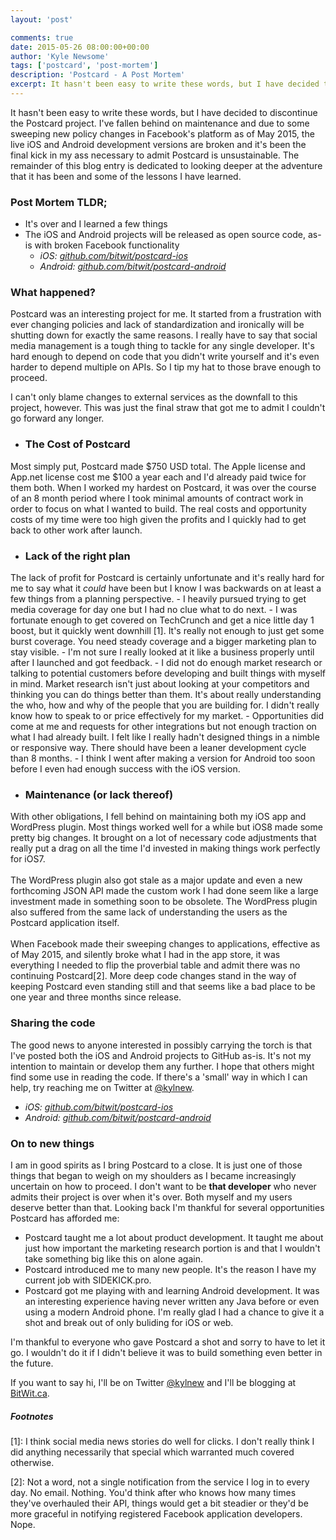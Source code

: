 ```yaml
---
layout: 'post'

comments: true
date: 2015-05-26 08:00:00+00:00
author: 'Kyle Newsome'
tags: ['postcard', 'post-mortem']
description: 'Postcard - A Post Mortem'
excerpt: It hasn't been easy to write these words, but I have decided to discontinue the Postcard project.
---
```


It hasn't been easy to write these words, but I have decided to discontinue the Postcard project. I've fallen behind on maintenance and due to some sweeping new policy changes in Facebook's platform as of May 2015, the live iOS and Android development versions are broken and it's been the final kick in my ass necessary to admit Postcard is unsustainable. The remainder of this blog entry is dedicated to looking deeper at the adventure that it has been and some of the lessons I have learned.

### Post Mortem TLDR;
- It's over and I learned a few things
- The iOS and Android projects will be released as open source code, as-is with broken Facebook functionality
  - *iOS: <a target="_blank" href="https://github.com/bitwit/postcard-ios">github.com/bitwit/postcard-ios</a>*
  - *Android: <a target="_blank" href="https://github.com/bitwit/postcard-android">github.com/bitwit/postcard-android</a>*

### What happened?
Postcard was an interesting project for me. It started from a frustration with ever changing policies and lack of standardization and ironically will be shutting down for exactly the same reasons. I really have to say that social media management is a tough thing to tackle for any single developer. It's hard enough to depend on code that you didn't write yourself and it's even harder to depend multiple on APIs. So I tip my hat to those brave enough to proceed.

I can't only blame changes to external services as the downfall to this project, however. This was just the final straw that got me to admit I couldn't go forward any longer.

- ### The Cost of Postcard
Most simply put, Postcard made $750 USD total. The Apple license and App.net license cost me $100 a year each and I'd already paid twice for them both. When I worked my hardest on Postcard, it was over the course of an 8 month period where I took minimal amounts of contract work in order to focus on what I wanted to build. The real costs and opportunity costs of my time were too high given the profits and I quickly had to get back to other work after launch.

- ### Lack of the right plan
The lack of profit for Postcard is certainly unfortunate and it's really hard for me to say what it *could* have been but I know I was backwards on at least a few things from a planning perspective.
	- I heavily pursued trying to get media coverage for day one but I had no clue what to do next.
	- I was fortunate enough to get covered on TechCrunch and get a nice little day 1 boost, but it quickly went downhill [1]. It's really not enough to just get some burst coverage. You need steady coverage and a bigger marketing plan to stay visible.
	- I'm not sure I really looked at it like a business properly until after I launched and got feedback.
	- I did not do enough market research or talking to potential customers before developing and built things with myself in mind. Market research isn't just about looking at your competitors and thinking you can do things better than them. It's about really understanding the who, how and why of the people that you are building for. I didn't really know how to speak to or price effectively for my market.
	- Opportunities did come at me and requests for other integrations but not enough traction on what I had already built. I felt like I really hadn't designed things in a nimble or responsive way. There should have been a leaner development cycle than 8 months.
	- I think I went after making a version for Android too soon before I even had enough success with the iOS version.

- ### Maintenance (or lack thereof)
With other obligations, I fell behind on maintaining both my iOS app and WordPress plugin. Most things worked well for a while but iOS8 made some pretty big changes. It brought on a lot of necessary code adjustments that really put a drag on all the time I'd invested in making things work perfectly for iOS7.<br /><br />
The WordPress plugin also got stale as a major update and even a new forthcoming JSON API made the custom work I had done seem like a large investment made in something soon to be obsolete. The WordPress plugin also suffered from the same lack of understanding the users as the Postcard application itself.<br /><br />
When Facebook made their sweeping changes to applications, effective as of May 2015, and silently broke what I had in the app store, it was everything I needed to flip the proverbial table and admit there was no continuing Postcard[2]. More deep code changes stand in the way of keeping Postcard even standing still and that seems like a bad place to be one year and three months since release.

### Sharing the code
The good news to anyone interested in possibly carrying the torch is that I've posted both the iOS and Android projects to GitHub as-is. It's not my intention to maintain or develop them any further. I hope that others might find some use in reading the code. If there's a 'small' way in which I can help, try reaching me on Twitter at [@kylnew](http://www.twitter.com/kylnew).

  - *iOS: <a target="_blank" href="https://github.com/bitwit/postcard-ios">github.com/bitwit/postcard-ios</a>*
  - *Android: <a target="_blank" href="https://github.com/bitwit/postcard-android">github.com/bitwit/postcard-android</a>*

### On to new things
I am in good spirits as I bring Postcard to a close. It is just one of those things that began to weigh on my shoulders as I became increasingly uncertain on how to proceed. I don't want to be **that developer** who never admits their project is over when it's over. Both myself and my users deserve better than that. Looking back I'm thankful for several opportunities Postcard has afforded me:

- Postcard taught me a lot about product development. It taught me about just how important the marketing research portion is and that I wouldn't take something big like this on alone again.
- Postcard introduced me to many new people. It's the reason I have my current job with SIDEKICK.pro.
- Postcard got me playing with and learning Android development. It was an interesting experience having never written any Java before or even using a modern Android phone. I'm really glad I had a chance to give it a shot and break out of only buliding for iOS or web.

I'm thankful to everyone who gave Postcard a shot and sorry to have to let it go. I wouldn't do it if I didn't believe it was to build something even better in the future.

If you want to say hi, I'll be on Twitter [@kylnew](http://www.twitter.com/kylnew) and I'll be blogging at [BitWit.ca](http://bitwit.ca).

##### Footnotes

[1]: I think social media news stories do well for clicks. I don't really think I did anything necessarily that special which warranted much covered otherwise.

[2]: Not a word, not a single notification from the service I log in to every day. No email. Nothing. You'd think after who knows how many times they've overhauled their API, things would get a bit steadier or they'd be more graceful in notifying registered Facebook application developers. Nope.
